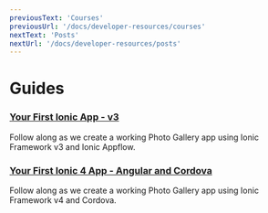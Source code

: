 ```yaml
---
previousText: 'Courses'
previousUrl: '/docs/developer-resources/courses'
nextText: 'Posts'
nextUrl: '/docs/developer-resources/posts'
---
```


# Guides

### [Your First Ionic App - v3](/docs/developer-resources/guides/first-app-v3/intro)

Follow along as we create a working Photo Gallery app using Ionic Framework v3 and Ionic Appflow.

### [Your First Ionic 4 App - Angular and Cordova](/docs/developer-resources/guides/first-app-v4/intro)

Follow along as we create a working Photo Gallery app using Ionic Framework v4 and Cordova.